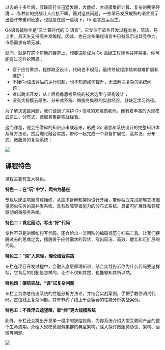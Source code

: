 过去的十多年间，互联网行业迅猛发展，大数据、大规模集群计算、复杂的网络环境……各种新的挑战让人应接不暇。面对这些问题，一些早已发展成熟的语言显示出些许笨重和疲态，也就是在这一语境下，Go语言应运而生。

Go语言被称作是“云计算时代的 C 语言”，它专注于软件开发过程本身，简洁、易上手，且天生支持高并发编程。因此，也在众多编程语言中日益显示出其竞争力，市场需求有增无减。

然而，就是在这个崭新的赛道上，想要进阶成为 Go 高级工程师也并非易事。你可能有过这样的困惑：

- 疲于应付需求，程序缺乏设计，代码也不规范，最终导致程序越来越难扩展和维护；
- 不懂Go语法背后的运行机制，也不知道如何提升，无法解决复杂的系统问题；
- 难以跳出开发，从上层视角思考系统的技术选型与架构设计；
- 没有大规模云原生、分布式系统、微服务集群的实战经验，且缺乏学习路径。

为了解决这些问题，我们请到了深耕 Go 领域的郑建勋老师。他有着丰富的大规模云原生、分布式、微服务集群实战经验。

这门课程，他会把零碎的知识点串联起来，形成 Go 语言和系统设计的完整知识体系与方法论。然后理论融合实践，带你一起完成一个具备扩展性、高并发、分布式、微服务的复杂系统：

![](https://static001.geekbang.org/resource/image/00/9a/000314821ee4013909dcccbac8e0c59a.jpg)

## 课程特色

课程主要有五大特色。

**特色一：在“玩”中学，爬虫为基座**

专栏以爬虫项目贯穿始终，从需求拆解和架构设计开始，带你独立完成能够支撑海量爬虫任务的高并发系统、具有故障容错能力的分布式系统、具备可扩展性和领域驱动的微服务系统。

**特色二：谋定而动，写出“好”代码**

专栏不只是讲解如何写代码，还会给出一流团队的编码规范与扫描工具。让我们摆脱过去的思维定势，摆脱疲于应付需求的现状，写出简洁、高效、健壮和可扩展的代码。

**特色三：“深”入原理，理论结合实践**

专栏在项目开发过程中，会融入底层原理知识，结合实践告诉你为什么代码要这样写，它背后的机制是怎样的。让你不仅知其然，也能够知其所以然。

**特色四：硬核实战，“调”试复杂问题**

专栏会为你总结出系统的性能分析方法论，并结合实战案例，手把手教你调试代码，定位线上复杂问题。并有节约了线上千台容器的性能分析实战案例。

**特色五：不畏浮云遮望眼，掌“控”更大规模系统**

此外，专栏还会跳出开发单一程序的狭隘视角，为你系统介绍大型互联网产品的整个生命周期。介绍大规模微服务集群的典型架构，深入探讨微服务协议、架构、治理等问题。

![](https://static001.geekbang.org/resource/image/f7/4f/f7fab0fc0df98bd68d87cb1070d67f4f.jpg)